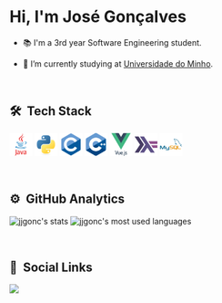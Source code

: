 <h1 align="left">Hi, I'm José Gonçalves</h1>

- 📚 I'm a 3rd year Software Engineering student.

- 🔭 I’m currently studying at [Universidade do Minho](https://www.uminho.pt/).

<br>

## 🛠 &nbsp;Tech Stack
<!--
![Java](https://img.shields.io/badge/-Java-05122A?style=flat&logo=Java)
![Python](https://img.shields.io/badge/-Python-05122A?style=flat&logo=Python)
![C](https://img.shields.io/badge/-C-05122A?style=flat&logo=C)
![C++](https://img.shields.io/badge/-C++-05122A?style=flat&logo=C++)
![Haskell](https://img.shields.io/badge/-Haskell-05122A?style=flat&logo=Haskell)
![Prolog](https://img.shields.io/badge/-Prolog-05122A?style=flat&logo=Prolog)
![MySQL](https://img.shields.io/badge/-MySQL-05122A?style=flat&logo=MySQL)
![Vue.js](https://img.shields.io/badge/-Vue.js-05122A?style=flat&logo=Vue.js)
-->

<img src= "https://raw.githubusercontent.com/devicons/devicon/2809b567852a4648062a2d3e7c1c531367458c0b/icons/java/java-original-wordmark.svg" alt ="java" width="40" height="40" style="max-width:100%;"></img>
<img src= "https://raw.githubusercontent.com/devicons/devicon/1119b9f84c0290e0f0b38982099a2bd027a48bf1/icons/python/python-original.svg" alt ="python" width="40" height="40" style="max-width:100%;"></img>
<img src= "https://raw.githubusercontent.com/devicons/devicon/2809b567852a4648062a2d3e7c1c531367458c0b/icons/c/c-original.svg" alt ="c-language" width="40" height="40" style="max-width:100%;"></img>
<img src= "https://raw.githubusercontent.com/devicons/devicon/1119b9f84c0290e0f0b38982099a2bd027a48bf1/icons/cplusplus/cplusplus-original.svg" alt ="c-plus-plus" width="40" height="40" style="max-width:100%;"></img>
<img src= "https://raw.githubusercontent.com/devicons/devicon/master/icons/vuejs/vuejs-original-wordmark.svg" alt ="vue.js" width="40" height="40" style="max-width:100%;"></img>
<img src= "https://raw.githubusercontent.com/devicons/devicon/master/icons/haskell/haskell-original.svg" alt ="haskell" width="40" height="40" style="max-width:100%;"></img>
<img src= "https://raw.githubusercontent.com/devicons/devicon/master/icons/mysql/mysql-original-wordmark.svg" alt ="mysql" width="40" height="40" style="max-width:100%;"></img>




<br>

## ⚙️ &nbsp;GitHub Analytics

<p align="left">
<img width="530em" src="https://github-readme-stats.vercel.app/api?username=jjgonc&show_icons=true&theme=vision-friendly-dark" alt="jjgonc's stats"/>
<img width="530em" src="https://github-readme-stats.vercel.app/api/top-langs/?username=jjgonc&layout=compact&theme=vision-friendly-dark" alt="jjgonc's most used languages"/>
</p>
<!--<p align="center" >&nbsp;<img height="160em" src="https://github-readme-stats.vercel.app/api?username=jjgonc&show_icons=true&locale=en&theme=chartreuse-dark&bg_color=00000000&icon_color=0ef047" alt="jjgonc" />
    <img height="160em" src="https://github-readme-stats.vercel.app/api/top-langs?username=jjgonc&show_icons=true&locale=en&layout=compact&theme=chartreuse-dark&bg_color=00000000&icon_color=0ef047" alt="jjgonc" /></p>
-->

<br>

## 📩 &nbsp;Social Links

[![](https://img.shields.io/badge/LinkedIn-0077B5?style=for-the-badge&logo=linkedin&logoColor=white)](https://www.linkedin.com/in/josejoaogoncalves/)
<!--
<p align="left" style="background:yellow">
<a href="https://www.linkedin.com/in/josejoaogoncalves/" target="_blank">
  <img align="center" src="https://img.shields.io/badge/-josejoaogoncalves-05122A?style=flat&logo=linkedin" alt="linkedin"/>
</a>

<a href="https://instagram.com/jjgonc" target="_blank">
 <img align="center" src="https://img.shields.io/badge/-jjgonc-05122A?style=flat&logo=instagram" alt="instagram"/>
</a>
</p>
-->


<!--
**jjgonc/jjgonc** is a ✨ _special_ ✨ repository because its `README.md` (this file) appears on your GitHub profile.

Here are some ideas to get you started:

- 🔭 I’m currently working on ...
- 🌱 I’m currently learning ...
- 👯 I’m looking to collaborate on ...
- 🤔 I’m looking for help with ...
- 💬 Ask me about ...
- 📫 How to reach me: ...
- 😄 Pronouns: ...
- ⚡ Fun fact: ...
-->
